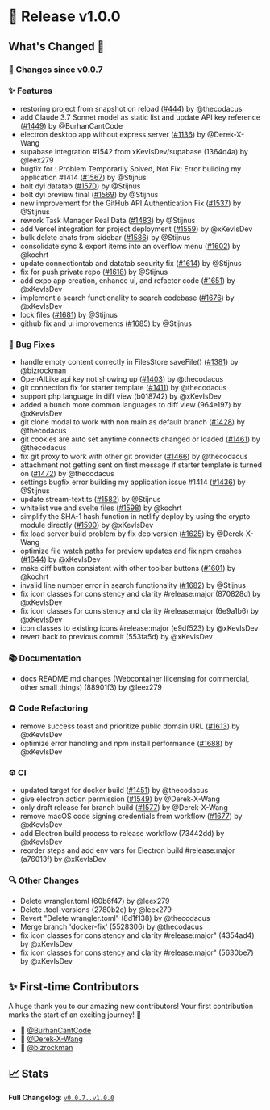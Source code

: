 # 🚀 Release v1.0.0

## What's Changed 🌟

### 🔄 Changes since v0.0.7

### ✨ Features

* restoring project from snapshot on reload ([#444](https://github.com/Mindinu-labs/prismix.new/pull/444)) by @thecodacus
* add Claude 3.7 Sonnet model as static list and update API key reference ([#1449](https://github.com/Mindinu-labs/prismix.new/pull/1449)) by @BurhanCantCode
* electron desktop app without express server ([#1136](https://github.com/Mindinu-labs/prismix.new/pull/1136)) by @Derek-X-Wang
* supabase integration #1542 from xKevIsDev/supabase (1364d4a) by @leex279
* bugfix for : Problem Temporarily Solved, Not Fix: Error building my application #1414 ([#1567](https://github.com/Mindinu-labs/prismix.new/pull/1567)) by @Stijnus
* bolt dyi datatab ([#1570](https://github.com/Mindinu-labs/prismix.new/pull/1570)) by @Stijnus
* bolt dyi preview final ([#1569](https://github.com/Mindinu-labs/prismix.new/pull/1569)) by @Stijnus
* new improvement for the GitHub API Authentication Fix  ([#1537](https://github.com/Mindinu-labs/prismix.new/pull/1537)) by @Stijnus
* rework Task Manager Real Data ([#1483](https://github.com/Mindinu-labs/prismix.new/pull/1483)) by @Stijnus
* add Vercel integration for project deployment ([#1559](https://github.com/Mindinu-labs/prismix.new/pull/1559)) by @xKevIsDev
* bulk delete chats from sidebar ([#1586](https://github.com/Mindinu-labs/prismix.new/pull/1586)) by @Stijnus
* consolidate sync & export items into an overflow menu ([#1602](https://github.com/Mindinu-labs/prismix.new/pull/1602)) by @kochrt
* update connectiontab and datatab security fix ([#1614](https://github.com/Mindinu-labs/prismix.new/pull/1614)) by @Stijnus
* fix for push private repo ([#1618](https://github.com/Mindinu-labs/prismix.new/pull/1618)) by @Stijnus
* add expo app creation, enhance ui, and refactor code ([#1651](https://github.com/Mindinu-labs/prismix.new/pull/1651)) by @xKevIsDev
* implement a search functionality to search codebase ([#1676](https://github.com/Mindinu-labs/prismix.new/pull/1676)) by @xKevIsDev
* lock files ([#1681](https://github.com/Mindinu-labs/prismix.new/pull/1681)) by @Stijnus
* github fix and ui improvements ([#1685](https://github.com/Mindinu-labs/prismix.new/pull/1685)) by @Stijnus


### 🐛 Bug Fixes

* handle empty content correctly in FilesStore saveFile() ([#1381](https://github.com/Mindinu-labs/prismix.new/pull/1381)) by @bizrockman
* OpenAILike api key not showing up ([#1403](https://github.com/Mindinu-labs/prismix.new/pull/1403)) by @thecodacus
* git connection fix for starter template ([#1411](https://github.com/Mindinu-labs/prismix.new/pull/1411)) by @thecodacus
* support php language in diff view (b018742) by @xKevIsDev
* added a bunch more common languages to diff view (964e197) by @xKevIsDev
* git clone modal to work with non main as default branch ([#1428](https://github.com/Mindinu-labs/prismix.new/pull/1428)) by @thecodacus
* git cookies are auto set anytime connects changed or loaded ([#1461](https://github.com/Mindinu-labs/prismix.new/pull/1461)) by @thecodacus
* fix git proxy to work with other git provider ([#1466](https://github.com/Mindinu-labs/prismix.new/pull/1466)) by @thecodacus
* attachment not getting sent on first message if starter template is turned on ([#1472](https://github.com/Mindinu-labs/prismix.new/pull/1472)) by @thecodacus
* settings bugfix error building my application  issue #1414 ([#1436](https://github.com/Mindinu-labs/prismix.new/pull/1436)) by @Stijnus
* update stream-text.ts ([#1582](https://github.com/Mindinu-labs/prismix.new/pull/1582)) by @Stijnus
* whitelist vue and svelte files ([#1598](https://github.com/Mindinu-labs/prismix.new/pull/1598)) by @kochrt
* simplify the SHA-1 hash function in netlify deploy by using the crypto module directly ([#1590](https://github.com/Mindinu-labs/prismix.new/pull/1590)) by @xKevIsDev
* fix load server build problem by fix dep version ([#1625](https://github.com/Mindinu-labs/prismix.new/pull/1625)) by @Derek-X-Wang
* optimize file watch paths for preview updates and fix npm crashes ([#1644](https://github.com/Mindinu-labs/prismix.new/pull/1644)) by @xKevIsDev
* make diff button consistent with other toolbar buttons ([#1601](https://github.com/Mindinu-labs/prismix.new/pull/1601)) by @kochrt
* invalid line number error in search functionality ([#1682](https://github.com/Mindinu-labs/prismix.new/pull/1682)) by @Stijnus
* fix icon classes for consistency and clarity #release:major (870828d) by @xKevIsDev
* fix icon classes for consistency and clarity #release:major (6e9a1b6) by @xKevIsDev
* icon classes to existing icons #release:major (e9df523) by @xKevIsDev
* revert back to previous commit (553fa5d) by @xKevIsDev


### 📚 Documentation

* docs README.md changes (Webcontainer liicensing for commercial, other small things) (88901f3) by @leex279


### ♻️ Code Refactoring

* remove success toast and prioritize public domain URL ([#1613](https://github.com/Mindinu-labs/prismix.new/pull/1613)) by @xKevIsDev
* optimize error handling and npm install performance ([#1688](https://github.com/Mindinu-labs/prismix.new/pull/1688)) by @xKevIsDev


### ⚙️ CI

* updated target for docker build ([#1451](https://github.com/Mindinu-labs/prismix.new/pull/1451)) by @thecodacus
* give electron action permission ([#1549](https://github.com/Mindinu-labs/prismix.new/pull/1549)) by @Derek-X-Wang
* only draft release for branch build ([#1577](https://github.com/Mindinu-labs/prismix.new/pull/1577)) by @Derek-X-Wang
* remove macOS code signing credentials from workflow ([#1677](https://github.com/Mindinu-labs/prismix.new/pull/1677)) by @xKevIsDev
* add Electron build process to release workflow (73442dd) by @xKevIsDev
* reorder steps and add env vars for Electron build #release:major (a76013f) by @xKevIsDev


### 🔍 Other Changes

* Delete wrangler.toml (60b6f47) by @leex279
* Delete .tool-versions (2780b2e) by @leex279
* Revert "Delete wrangler.toml" (8d1f138) by @thecodacus
* Merge branch 'docker-fix' (5528306) by @thecodacus
* fix icon classes for consistency and clarity #release:major" (4354ad4) by @xKevIsDev
* fix icon classes for consistency and clarity #release:major" (5630be7) by @xKevIsDev


## ✨ First-time Contributors

A huge thank you to our amazing new contributors! Your first contribution marks the start of an exciting journey! 🌟

* 🌟 [@BurhanCantCode](https://github.com/BurhanCantCode)
* 🌟 [@Derek-X-Wang](https://github.com/Derek-X-Wang)
* 🌟 [@bizrockman](https://github.com/bizrockman)

## 📈 Stats

**Full Changelog**: [`v0.0.7..v1.0.0`](https://github.com/Mindinu-labs/prismix.new/compare/v0.0.7...v1.0.0)
